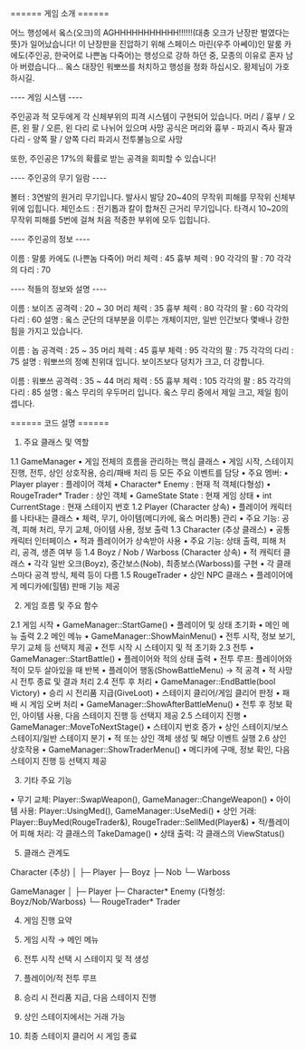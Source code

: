 
====== 게임 소개 ======

어느 행성에서 옼스(오크)의 AGHHHHHHHHHHH!!!!!!(대충 오크가 난장판 벌였다는 뜻)가 일어났습니다!
이 난장판을 진압하기 위해 스페이스 마린(우주 아쎄이)인 말룸 카에도(주인공, 한국어로 나쁜놈 다죽어)는
행성으로 강하 하던 중, 모종의 이유로 혼자 남아 버렸습니다...
옼스 대장인 워뽀쓰를 처치하고 행성을 정화 하십시오.
황제님이 가호하시길.

---- 게임 시스템 ----

주인공과 적 모두에게 각 신체부위의 피격 시스템이 구현되어 있습니다.
머리 / 흉부 / 오른, 왼 팔 / 오른, 왼 다리
로 나뉘어 있으며 사망 공식은
머리와 흉부 - 파괴시 즉사
팔과 다리 - 양쪽 팔 / 양쪽 다리 파괴시 전투불능으로 사망

또한, 주인공은 17%의 확률로 받는 공격을 회피할 수 있습니다!

---- 주인공의 무기 일람 ----

볼터 : 3연발의 원거리 무기입니다. 발사시 발당 20~40의 무작위 피해를 무작위 신체부위에 입힙니다.
체인소드 : 전기톱과 칼이 합쳐진 근거리 무기입니다. 타격시 10~20의 무작위 피해를 5번에 걸쳐 처음 적중한 부위에 모두 입힙니다.

---- 주인공의 정보 ----

이름 : 말룸 카에도 (나쁜놈 다죽어)
머리 체력 : 45
흉부 체력 : 90
각각의 팔 : 70
각각의 다리 : 70

---- 적들의 정보와 설명 ----

이름 : 보이즈
공격력 : 20 ~ 30
머리 체력 : 35
흉부 체력 : 80
각각의 팔 : 60
각각의 다리 : 60
설명 : 옼스 군단의 대부분을 이루는 개체이지만, 일반 인간보다 몇배나 강한 힘을 가지고 있습니다.

이름 : 놉
공격력 : 25 ~ 35
머리 체력 : 45
흉부 체력 : 95
각각의 팔 : 75
각각의 다리 : 75
설명 : 워뽀쓰의 정예 친위대 입니다. 보이즈보다 덩치가 크고, 더 강합니다.

이름 : 워뽀쓰
공격력 : 35 ~ 44
머리 체력 : 55
흉부 체력 : 105
각각의 팔 : 85
각각의 다리 : 85
설명 : 옼스 무리의 우두머리 입니다. 옼스 무리 중에서 제일 크고, 제일 힘이 셉니다.

====== 코드 설명 ======

1. 주요 클래스 및 역할

1.1 GameManager
  •	게임 전체의 흐름을 관리하는 핵심 클래스
  •	게임 시작, 스테이지 진행, 전투, 상인 상호작용, 승리/패배 처리 등 모든 주요 이벤트를 담당
  •	주요 멤버:
      •	Player player : 플레이어 객체
      •	Character* Enemy : 현재 적 객체(다형성)
      •	RougeTrader* Trader : 상인 객체
      •	GameState State : 현재 게임 상태
      •	int CurrentStage : 현재 스테이지 번호
1.2 Player (Character 상속)
  •	플레이어 캐릭터를 나타내는 클래스
  •	체력, 무기, 아이템(메디카에, 옼스 머리통) 관리
  •	주요 기능: 공격, 피해 처리, 무기 교체, 아이템 사용, 정보 출력
1.3 Character (추상 클래스)
  •	공통 캐릭터 인터페이스
  •	적과 플레이어가 상속받아 사용
  •	주요 기능: 상태 출력, 피해 처리, 공격, 생존 여부 등
1.4 Boyz / Nob / Warboss (Character 상속)
  •	적 캐릭터 클래스
  •	각각 일반 오크(Boyz), 중간보스(Nob), 최종보스(Warboss)를 구현
  •	각 클래스마다 공격 방식, 체력 등이 다름
1.5 RougeTrader
  •	상인 NPC 클래스
  •	플레이어에게 메디카에(힐템) 판매 기능 제공

2. 게임 흐름 및 주요 함수

2.1 게임 시작
  •	GameManager::StartGame()
      •	플레이어 및 상태 초기화
      •	메인 메뉴 출력
2.2 메인 메뉴
  •	GameManager::ShowMainMenu()
      •	전투 시작, 정보 보기, 무기 교체 등 선택지 제공
      •	전투 시작 시 스테이지 및 적 초기화
2.3 전투
  •	GameManager::StartBattle()
      •	플레이어와 적의 상태 출력
      •	전투 루프: 플레이어와 적이 모두 살아있을 때 반복
      •	플레이어 행동(ShowBattleMenu) → 적 공격
      •	적 사망 시 전투 종료 및 결과 처리
2.4 전투 후 처리
  •	GameManager::EndBattle(bool Victory)
      •	승리 시 전리품 지급(GiveLoot)
      •	스테이지 클리어/게임 클리어 판정
      •	패배 시 게임 오버 처리
  •	GameManager::ShowAfterBattleMenu()
      •	전투 후 정보 확인, 아이템 사용, 다음 스테이지 진행 등 선택지 제공
2.5 스테이지 진행
  •	GameManager::MoveToNextStage()
      •	스테이지 번호 증가
      •	상인 스테이지/보스 스테이지/일반 스테이지 분기
      •	적 또는 상인 객체 생성 및 해당 이벤트 실행
2.6 상인 상호작용
  •	GameManager::ShowTraderMenu()
      •	메디카에 구매, 정보 확인, 다음 스테이지 진행 등 선택지 제공

3. 기타 주요 기능

  •	무기 교체: Player::SwapWeapon(), GameManager::ChangeWeapon()
  •	아이템 사용: Player::UsingMed(), GameManager::UseMedi()
  •	상인 거래: Player::BuyMed(RougeTrader&), RougeTrader::SellMed(Player&)
  •	적/플레이어 피해 처리: 각 클래스의 TakeDamage()
  •	상태 출력: 각 클래스의 ViewStatus()

5. 클래스 관계도

  Character (추상)
  │
  ├─ Player
  ├─ Boyz
  ├─ Nob
  └─ Warboss
  
  GameManager
  │
  ├─ Player
  ├─ Character* Enemy (다형성: Boyz/Nob/Warboss)
  └─ RougeTrader* Trader

4. 게임 진행 요약

  1.	게임 시작 → 메인 메뉴
  2.	전투 시작 선택 시 스테이지 및 적 생성
  3.	플레이어/적 전투 루프
  4.	승리 시 전리품 지급, 다음 스테이지 진행
  5.	상인 스테이지에서는 거래 가능
  6.	최종 스테이지 클리어 시 게임 종료
